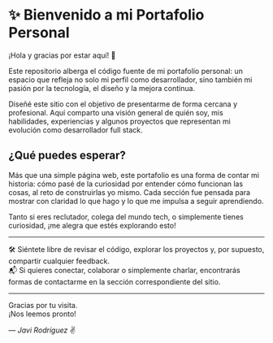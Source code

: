 # ✨ Bienvenido a mi Portafolio Personal

¡Hola y gracias por estar aquí! 👋

Este repositorio alberga el código fuente de mi portafolio personal: un espacio que refleja no solo mi perfil como desarrollador, sino también mi pasión por la tecnología, el diseño y la mejora continua.

Diseñé este sitio con el objetivo de presentarme de forma cercana y profesional. Aquí comparto una visión general de quién soy, mis habilidades, experiencias y algunos proyectos que representan mi evolución como desarrollador full stack.

## ¿Qué puedes esperar?

Más que una simple página web, este portafolio es una forma de contar mi historia: cómo pasé de la curiosidad por entender cómo funcionan las cosas, al reto de construirlas yo mismo. Cada sección fue pensada para mostrar con claridad lo que hago y lo que me impulsa a seguir aprendiendo.

Tanto si eres reclutador, colega del mundo tech, o simplemente tienes curiosidad, ¡me alegra que estés explorando esto!

---

🛠 Siéntete libre de revisar el código, explorar los proyectos y, por supuesto, compartir cualquier feedback.  
📬 Si quieres conectar, colaborar o simplemente charlar, encontrarás formas de contactarme en la sección correspondiente del sitio.

---

Gracias por tu visita.  
¡Nos leemos pronto!

— *Javi Rodríguez* ✌️
